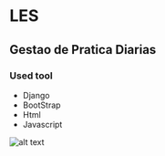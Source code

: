 # LES

## Gestao de Pratica Diarias

### Used tool

 - Django
 - BootStrap
 - Html
 - Javascript
 
![alt text](https://github.com/tonyamf/LES/tree/master)

